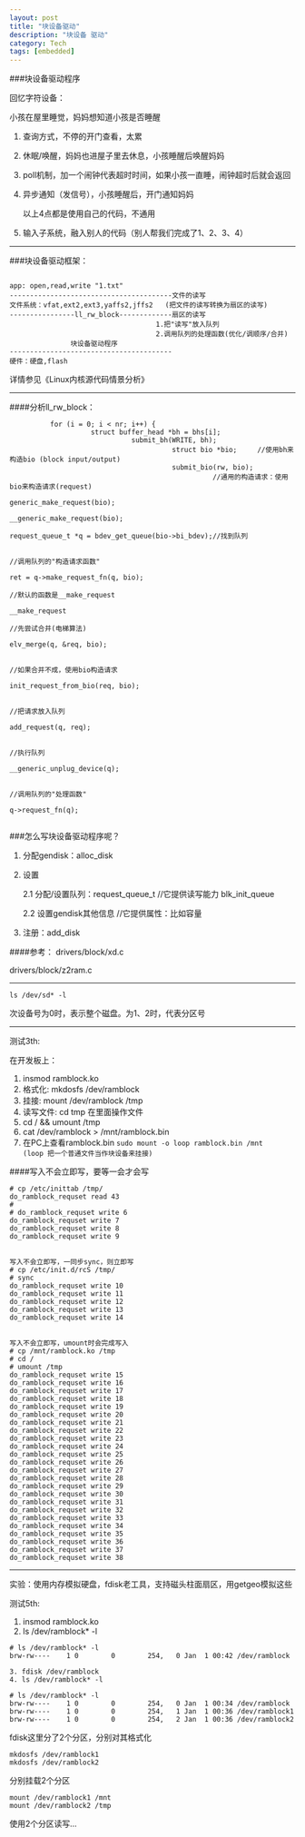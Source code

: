 ```yaml
---
layout: post
title: "块设备驱动"
description: "块设备 驱动"
category: Tech
tags: [embedded]
---
```



###块设备驱动程序

回忆字符设备：

小孩在屋里睡觉，妈妈想知道小孩是否睡醒

1. 查询方式，不停的开门查看，太累

2. 休眠/唤醒，妈妈也进屋子里去休息，小孩睡醒后唤醒妈妈

3. poll机制，加一个闹钟代表超时时间，如果小孩一直睡，闹钟超时后就会返回

4. 异步通知（发信号），小孩睡醒后，开门通知妈妈

    以上4点都是使用自己的代码，不通用

5. 输入子系统，融入别人的代码（别人帮我们完成了1、2、3、4）

------

###块设备驱动框架：

```

app: open,read,write "1.txt"
----------------------------------------文件的读写
文件系统：vfat,ext2,ext3,yaffs2,jffs2   (把文件的读写转换为扇区的读写)
----------------ll_rw_block-------------扇区的读写
                                    1.把"读写"放入队列
                                    2.调用队列的处理函数(优化/调顺序/合并)
               块设备驱动程序
----------------------------------------
硬件：硬盘,flash

```

详情参见《Linux内核源代码情景分析》

---

####分析ll_rw_block：

```
          for (i = 0; i < nr; i++) {
                    struct buffer_head *bh = bhs[i];
                              submit_bh(WRITE, bh);
                                        struct bio *bio;     //使用bh来构造bio (block input/output)
                                        submit_bio(rw, bio);
                                                  //通用的构造请求：使用bio来构造请求(request)
                                                  generic_make_request(bio);
                                                            __generic_make_request(bio);
                                                                      request_queue_t *q = bdev_get_queue(bio->bi_bdev);//找到队列
                                                                     
                                                                      //调用队列的"构造请求函数"
                                                                      ret = q->make_request_fn(q, bio);
                                                                                //默认的函数是__make_request
                                                                                __make_request
                                                                                          //先尝试合并(电梯算法)
                                                                                          elv_merge(q, &req, bio);
                                                                                         
                                                                                          //如果合并不成，使用bio构造请求
                                                                                          init_request_from_bio(req, bio);
                                                                                         
                                                                                          //把请求放入队列
                                                                                          add_request(q, req);
                                                                                         
                                                                                          //执行队列
                                                                                          __generic_unplug_device(q);
                                                                                         
                                                                                          //调用队列的"处理函数"
                                                                                          q->request_fn(q);
                                                                                         
```

###怎么写块设备驱动程序呢？
1. 分配gendisk：alloc_disk
2. 设置 
 
    2.1 分配/设置队列：request_queue_t     //它提供读写能力
          blk_init_queue
          
    2.2 设置gendisk其他信息             //它提供属性：比如容量
3. 注册：add_disk

####参考：
drivers/block/xd.c

drivers/block/z2ram.c


---

```
ls /dev/sd* -l
```

次设备号为0时，表示整个磁盘。为1、2时，代表分区号
       
---                 
测试3th:

在开发板上：

1. insmod ramblock.ko
2. 格式化:          mkdosfs /dev/ramblock
3. 挂接:               mount /dev/ramblock /tmp
4. 读写文件: cd tmp     在里面操作文件
5. cd / && umount /tmp
6. cat /dev/ramblock > /mnt/ramblock.bin
7. 在PC上查看ramblock.bin
          `sudo mount -o loop ramblock.bin /mnt      (loop 把一个普通文件当作块设备来挂接)`


####写入不会立即写，要等一会才会写

```
# cp /etc/inittab /tmp/
do_ramblock_requset read 43
#
# do_ramblock_requset write 6
do_ramblock_requset write 7
do_ramblock_requset write 8
do_ramblock_requset write 9


写入不会立即写，一同步sync，则立即写
# cp /etc/init.d/rcS /tmp/
# sync
do_ramblock_requset write 10
do_ramblock_requset write 11
do_ramblock_requset write 12
do_ramblock_requset write 13
do_ramblock_requset write 14


写入不会立即写，umount时会完成写入
# cp /mnt/ramblock.ko /tmp
# cd /
# umount /tmp
do_ramblock_requset write 15
do_ramblock_requset write 16
do_ramblock_requset write 17
do_ramblock_requset write 18
do_ramblock_requset write 19
do_ramblock_requset write 20
do_ramblock_requset write 21
do_ramblock_requset write 22
do_ramblock_requset write 23
do_ramblock_requset write 24
do_ramblock_requset write 25
do_ramblock_requset write 26
do_ramblock_requset write 27
do_ramblock_requset write 28
do_ramblock_requset write 29
do_ramblock_requset write 30
do_ramblock_requset write 31
do_ramblock_requset write 32
do_ramblock_requset write 33
do_ramblock_requset write 34
do_ramblock_requset write 35
do_ramblock_requset write 36
do_ramblock_requset write 37
do_ramblock_requset write 38
```

---

实验：使用内存模拟硬盘，fdisk老工具，支持磁头柱面扇区，用getgeo模拟这些

测试5th:

1. insmod ramblock.ko
2. ls /dev/ramblock* -l

```
# ls /dev/ramblock* -l
brw-rw----    1 0        0        254,   0 Jan  1 00:42 /dev/ramblock

3. fdisk /dev/ramblock
4. ls /dev/ramblock* -l

# ls /dev/ramblock* -l
brw-rw----    1 0        0        254,   0 Jan  1 00:34 /dev/ramblock
brw-rw----    1 0        0        254,   1 Jan  1 00:36 /dev/ramblock1
brw-rw----    1 0        0        254,   2 Jan  1 00:36 /dev/ramblock2
```

fdisk这里分了2个分区，分别对其格式化

```
mkdosfs /dev/ramblock1
mkdosfs /dev/ramblock2
```

分别挂载2个分区

```
mount /dev/ramblock1 /mnt
mount /dev/ramblock2 /tmp
```

使用2个分区读写...